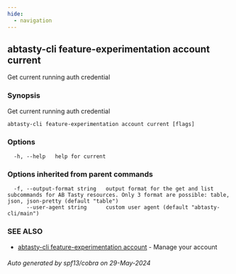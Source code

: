 ```yaml
---
hide:
  - navigation
---
```

## abtasty-cli feature-experimentation account current

Get current running auth credential

### Synopsis

Get current running auth credential

```
abtasty-cli feature-experimentation account current [flags]
```

### Options

```
  -h, --help   help for current
```

### Options inherited from parent commands

```
  -f, --output-format string   output format for the get and list subcommands for AB Tasty resources. Only 3 format are possible: table, json, json-pretty (default "table")
      --user-agent string      custom user agent (default "abtasty-cli/main")
```

### SEE ALSO

* [abtasty-cli feature-experimentation account](abtasty-cli_feature-experimentation_account.md)	 - Manage your account

###### Auto generated by spf13/cobra on 29-May-2024
